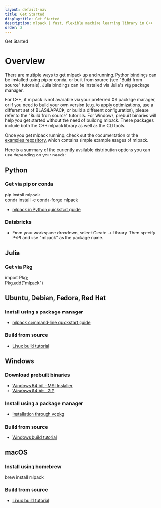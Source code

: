 ```yaml
---
layout: default-nav
title: Get Started
displaytitle: Get Started
description: mlpack | fast, flexible machine learning library in C++
order: 2
---
```


<div class="page-title-header">Get Started</div>

# Overview

There are multiple ways to get mlpack up and running. Python bindings can be
installed using pip or conda, or built from source (see "Build from source"
tutorials).  Julia bindings can be installed via Julia's `Pkg` package manager.

For C++, if mlpack is not available via your preferred OS package manager, or if
you need to build your own version (e.g. to apply optimizations, use a different
set of BLAS/LAPACK, or build a different configuration), please refer to the
"Build from source" tutorials.  For Windows, prebuilt binaries will help you get
started without the need of building mlpack. These packages include both the C++
mlpack library as well as the CLI tools.

Once you get mlpack running, check out the [documentation](docs.html) or the
[examples repository](https://github.com/mlpack/examples/), which contains
simple example usages of mlpack.

Here is a summary of the currently available distribution options you can use
depending on your needs:

## Python

### Get via pip or conda

<div class="quick-command">pip install mlpack</div>
<div class="quick-command">conda install -c conda-forge mlpack</div>

- [mlpack in Python quickstart guide](doc/mlpack-4.2.0/doxygen/python_quickstart.html)

### Databricks
- From your workspace dropdown, select Create -> Library. Then specify PyPI and
  use "mlpack" as the package name.

## Julia

### Get via Pkg

<div class="quick-command">import Pkg;<br />Pkg.add("mlpack")</div>

## Ubuntu, Debian, Fedora, Red Hat

### Install using a package manager
- [mlpack command-line quickstart guide](doc/mlpack-4.2.0/doxygen/cli_quickstart.html)

### Build from source
- [Linux build tutorial](doc/mlpack-4.2.0/doxygen/build.html)

## Windows

### Download prebuilt binaries
- [Windows 64 bit - MSI Installer](/files/mlpack-4.2.0.msi)
- [Windows 64 bit - ZIP](/files/mlpack-4.2.0.zip)

### Install using a package manager
- [Installation through vcpkg](doc/mlpack-4.2.0/doxygen/build_windows.html)

### Build from source
- [Windows build tutorial](doc/mlpack-4.2.0/doxygen/build_windows.html)

## macOS

### Install using homebrew
<div class="quick-command">brew install mlpack</div>

### Build from source 
- [Linux build tutorial](doc/mlpack-4.2.0/doxygen/build.html)

